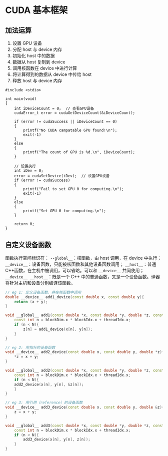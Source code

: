 # CUDA 基本框架

## 加法运算
1. 设置 GPU 设备
2. 分配 host 与 device 内存
3. 初始化 host 中的数据
4. 数据从 host 复制到 device
5. 调用核函数在 device 中进行计算
6. 将计算得到的数据从 device 中传给 host
7. 释放 host 与 device 内存

```cuda
#include <stdio>

int main(void)
{
    int iDeviceCount = 0;  // 查看GPU设备
    cudaError_t error = cudaGetDeviceCount(&iDeviceCount);
    
    if (error != cudaSuccess || iDeviceCount == 0)
    {
        printf("No CUDA campatable GPU found!\n");
        exit(-1)
    }
    else
    {
        printf("The count of GPU is %d.\n", iDeviceCount);
    }
    
    // 设置执行
    int iDev = 0;
    error = cudaSetDevice(iDev);  // 设置GPU设备
    if (error != cudaSuccess)
    {
        printf("Fail to set GPU 0 for computing.\n");
        exit(-1)
    }
    else
    {
        printf("Set GPU 0 for computing.\n");
    }
    
    return 0;
}
```

## 自定义设备函数

函数执行空间标识符：
`--global__`：核函数，由 host 调用，在 device 中执行；
`__device__`：设备函数，只能被核函数和其他设备函数调用；
`__host__`：普通C++函数，在主机中被调用，可以省略。可以和 `__device__` 共同使用；
`__device__ __host__`：既是一个 C++ 中的普通函数，又是一个设备函数。译器将针对主机和设备分别编译该函数。

```C++
// eg 1: 定义设备函数，并在核函数中调用
double __device__ add1_device(const double x, const double y){
    return (x + y);
}

void __global__ add1(const double *x, const double *y, double *z, const int N){
    const int n = blockDim.x * blockIdx.x + threadIdx.x;
    if (n < N){
        z[n] = add1_device(x[n], y[n]);
    }
}

// eg 2: 用指针的设备函数
void __device__ add2_device(const double x, const double y, double *z){
    *z = x + y;
}

void __global__ add2(const double *x, const double *y, double *z, const int N){
    const int n = blockDim.x * blockIdx.x + threadIdx.x;
    if (n < N){
    add2_device(x[n], y[n], &z[n]);
    }
}

// eg 3: 用引用（reference）的设备函数
void __device__ add3_device(const double x, const double y, double &z){
    z = x + y;
}

void __global__ add3(const double *x, const double *y, double *z, const int N){
    const int n = blockDim.x * blockIdx.x + threadIdx.x;
    if (n < N){
        add3_device(x[n], y[n], z[n]);
    }
}
```